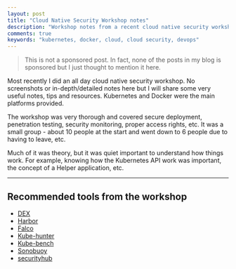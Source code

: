 ```yaml
---
layout: post
title: "Cloud Native Security Workshop notes"
description: "Workshop notes from a recent cloud native security workshop delivered by Component Soft"
comments: true
keywords: "kubernetes, docker, cloud, cloud security, devops"
---
```


> This is not a sponsored post. In fact, none of the posts in my blog is sponsored but I just thought to mention it here.

Most recently I did an all day cloud native security workshop. No screenshots or in-depth/detailed notes here but I will share some very useful notes, tips and resources. Kubernetes and Docker were the main platforms provided.

The workshop was very thorough and covered secure deployment, penetration testing, security monitoring, proper access rights, etc. It was a small group - about 10 people at the start and went down to 6 people due to having to leave, etc.

Much of it was theory, but it was quiet important to understand how things work. For example, knowing how the Kubernetes API work was important, the concept of a Helper application, etc.

---

## Recommended tools from the workshop

* [DEX](https://github.com/dexidp/dex/blob/master/Documentation/kubernetes.md)
* [Harbor](https://goharbor.io/)
* [Falco](https://github.com/falcosecurity)
* [Kube-hunter](https://github.com/aquasecurity/kube-hunter)
* [Kube-bench](https://github.com/aquasecurity/kube-bench)
* [Sonobuoy](https://github.com/vmware-tanzu/sonobuoy)
* [securityhub](https://securityhub.dev)
